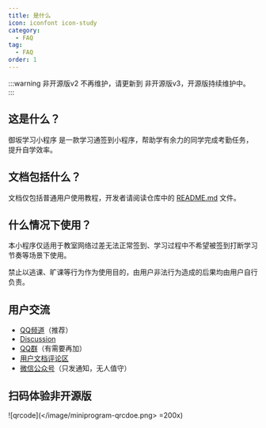 ```yaml
---
title: 是什么
icon: iconfont icon-study
category:
  - FAQ
tag:
  - FAQ
order: 1
---
```


:::warning
非开源版v2 不再维护，请更新到 非开源版v3，开源版持续维护中。
:::

## 这是什么？

御坂学习小程序 是一款学习通签到小程序，帮助学有余力的同学完成考勤任务，提升自学效率。

## 文档包括什么？

文档仅包括普通用户使用教程，开发者请阅读仓库中的 [README.md](https://github.com/misaka-org/Chaoxing-MiniProgram/blob/main/README.md) 文件。

## 什么情况下使用？

本小程序仅适用于教室网络过差无法正常签到、学习过程中不希望被签到打断学习节奏等场景下使用。

禁止以逃课、旷课等行为作为使用目的，由用户非法行为造成的后果均由用户自行负责。

## 用户交流

+ [QQ频道](https://pd.qq.com/s/f1mli0e35)（推荐）
+ [Discussion](https://github.com/misaka-org/Chaoxing-MiniProgram/discussions)
+ [QQ群](https://qm.qq.com/q/24Qzm6avhS)（有需要再加）
+ [用户文档评论区](https://doc.micono.eu.org)
+ [微信公众号](http://weixin.qq.com/r/mp/cxFrc67E2-OkreoQ90Rh)（只发通知，无人值守）

## 扫码体验非开源版

![qrcode](</image/miniprogram-qrcdoe.png> =200x)
